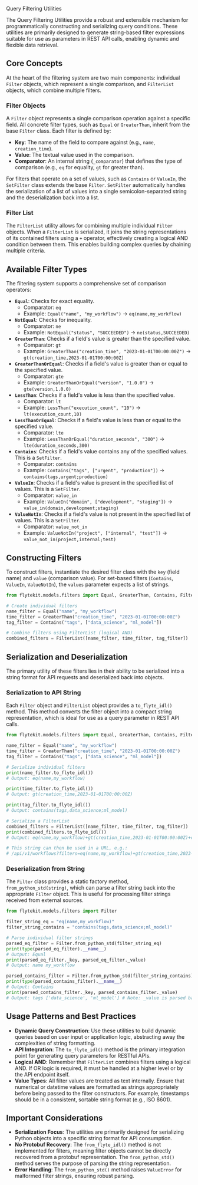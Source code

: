
<!--
help_text: ''
key: summary_query_filtering_utilities_c302b705-f875-4eb8-a391-be8b867660e8
modules:
- flytekit.models.filters
questions_to_answer: []
type: summary

-->
Query Filtering Utilities

The Query Filtering Utilities provide a robust and extensible mechanism for programmatically constructing and serializing query conditions. These utilities are primarily designed to generate string-based filter expressions suitable for use as parameters in REST API calls, enabling dynamic and flexible data retrieval.

## Core Concepts

At the heart of the filtering system are two main components: individual `Filter` objects, which represent a single comparison, and `FilterList` objects, which combine multiple filters.

### Filter Objects

A `Filter` object represents a single comparison operation against a specific field. All concrete filter types, such as `Equal` or `GreaterThan`, inherit from the base `Filter` class. Each filter is defined by:

*   **Key**: The name of the field to compare against (e.g., `name`, `creation_time`).
*   **Value**: The textual value used in the comparison.
*   **Comparator**: An internal string (`_comparator`) that defines the type of comparison (e.g., `eq` for equality, `gt` for greater than).

For filters that operate on a set of values, such as `Contains` or `ValueIn`, the `SetFilter` class extends the base `Filter`. `SetFilter` automatically handles the serialization of a list of values into a single semicolon-separated string and the deserialization back into a list.

### Filter List

The `FilterList` utility allows for combining multiple individual `Filter` objects. When a `FilterList` is serialized, it joins the string representations of its contained filters using a `+` operator, effectively creating a logical AND condition between them. This enables building complex queries by chaining multiple criteria.

## Available Filter Types

The filtering system supports a comprehensive set of comparison operators:

*   **`Equal`**: Checks for exact equality.
    *   Comparator: `eq`
    *   Example: `Equal("name", "my_workflow")` -&gt; `eq(name,my_workflow)`
*   **`NotEqual`**: Checks for inequality.
    *   Comparator: `ne`
    *   Example: `NotEqual("status", "SUCCEEDED")` -&gt; `ne(status,SUCCEEDED)`
*   **`GreaterThan`**: Checks if a field's value is greater than the specified value.
    *   Comparator: `gt`
    *   Example: `GreaterThan("creation_time", "2023-01-01T00:00:00Z")` -&gt; `gt(creation_time,2023-01-01T00:00:00Z)`
*   **`GreaterThanOrEqual`**: Checks if a field's value is greater than or equal to the specified value.
    *   Comparator: `gte`
    *   Example: `GreaterThanOrEqual("version", "1.0.0")` -&gt; `gte(version,1.0.0)`
*   **`LessThan`**: Checks if a field's value is less than the specified value.
    *   Comparator: `lt`
    *   Example: `LessThan("execution_count", "10")` -&gt; `lt(execution_count,10)`
*   **`LessThanOrEqual`**: Checks if a field's value is less than or equal to the specified value.
    *   Comparator: `lte`
    *   Example: `LessThanOrEqual("duration_seconds", "300")` -&gt; `lte(duration_seconds,300)`
*   **`Contains`**: Checks if a field's value contains any of the specified values. This is a `SetFilter`.
    *   Comparator: `contains`
    *   Example: `Contains("tags", ["urgent", "production"])` -&gt; `contains(tags,urgent;production)`
*   **`ValueIn`**: Checks if a field's value is present in the specified list of values. This is a `SetFilter`.
    *   Comparator: `value_in`
    *   Example: `ValueIn("domain", ["development", "staging"])` -&gt; `value_in(domain,development;staging)`
*   **`ValueNotIn`**: Checks if a field's value is not present in the specified list of values. This is a `SetFilter`.
    *   Comparator: `value_not_in`
    *   Example: `ValueNotIn("project", ["internal", "test"])` -&gt; `value_not_in(project,internal;test)`

## Constructing Filters

To construct filters, instantiate the desired filter class with the `key` (field name) and `value` (comparison value). For set-based filters (`Contains`, `ValueIn`, `ValueNotIn`), the `values` parameter expects a list of strings.

```python
from flytekit.models.filters import Equal, GreaterThan, Contains, FilterList

# Create individual filters
name_filter = Equal("name", "my_workflow")
time_filter = GreaterThan("creation_time", "2023-01-01T00:00:00Z")
tag_filter = Contains("tags", ["data_science", "ml_model"])

# Combine filters using FilterList (logical AND)
combined_filters = FilterList([name_filter, time_filter, tag_filter])
```

## Serialization and Deserialization

The primary utility of these filters lies in their ability to be serialized into a string format for API requests and deserialized back into objects.

### Serialization to API String

Each `Filter` object and `FilterList` object provides a `to_flyte_idl()` method. This method converts the filter object into a compact string representation, which is ideal for use as a query parameter in REST API calls.

```python
from flytekit.models.filters import Equal, GreaterThan, Contains, FilterList

name_filter = Equal("name", "my_workflow")
time_filter = GreaterThan("creation_time", "2023-01-01T00:00:00Z")
tag_filter = Contains("tags", ["data_science", "ml_model"])

# Serialize individual filters
print(name_filter.to_flyte_idl())
# Output: eq(name,my_workflow)

print(time_filter.to_flyte_idl())
# Output: gt(creation_time,2023-01-01T00:00:00Z)

print(tag_filter.to_flyte_idl())
# Output: contains(tags,data_science;ml_model)

# Serialize a FilterList
combined_filters = FilterList([name_filter, time_filter, tag_filter])
print(combined_filters.to_flyte_idl())
# Output: eq(name,my_workflow)+gt(creation_time,2023-01-01T00:00:00Z)+contains(tags,data_science;ml_model)

# This string can then be used in a URL, e.g.:
# /api/v1/workflows?filters=eq(name,my_workflow)+gt(creation_time,2023-01-01T00:00:00Z)+contains(tags,data_science;ml_model)
```

### Deserialization from String

The `Filter` class provides a static factory method, `from_python_std(string)`, which can parse a filter string back into the appropriate `Filter` object. This is useful for processing filter strings received from external sources.

```python
from flytekit.models.filters import Filter

filter_string_eq = "eq(name,my_workflow)"
filter_string_contains = "contains(tags,data_science;ml_model)"

# Parse individual filter strings
parsed_eq_filter = Filter.from_python_std(filter_string_eq)
print(type(parsed_eq_filter).__name__)
# Output: Equal
print(parsed_eq_filter._key, parsed_eq_filter._value)
# Output: name my_workflow

parsed_contains_filter = Filter.from_python_std(filter_string_contains)
print(type(parsed_contains_filter).__name__)
# Output: Contains
print(parsed_contains_filter._key, parsed_contains_filter._value)
# Output: tags ['data_science', 'ml_model'] # Note: _value is parsed back to a list for SetFilter
```

## Usage Patterns and Best Practices

*   **Dynamic Query Construction**: Use these utilities to build dynamic queries based on user input or application logic, abstracting away the complexities of string formatting.
*   **API Integration**: The `to_flyte_idl()` method is the primary integration point for generating query parameters for RESTful APIs.
*   **Logical AND**: Remember that `FilterList` combines filters using a logical AND. If OR logic is required, it must be handled at a higher level or by the API endpoint itself.
*   **Value Types**: All filter values are treated as text internally. Ensure that numerical or datetime values are formatted as strings appropriately before being passed to the filter constructors. For example, timestamps should be in a consistent, sortable string format (e.g., ISO 8601).

## Important Considerations

*   **Serialization Focus**: The utilities are primarily designed for serializing Python objects into a specific string format for API consumption.
*   **No Protobuf Recovery**: The `from_flyte_idl()` method is not implemented for filters, meaning filter objects cannot be directly recovered from a protobuf representation. The `from_python_std()` method serves the purpose of parsing the string representation.
*   **Error Handling**: The `from_python_std()` method raises `ValueError` for malformed filter strings, ensuring robust parsing.
<!--
key: summary_query_filtering_utilities_c302b705-f875-4eb8-a391-be8b867660e8
type: summary_end

-->
<!--
code_unit: flytekit.models.filters.Filter
code_unit_type: class
help_text: ''
key: example_f534839e-a038-4a42-93ee-4d51c01c0f19
type: example

-->
<!--
code_unit: flytekit.models.filters.FilterList
code_unit_type: class
help_text: ''
key: example_e7fb17cf-09a8-4cd0-934a-312a466e2d8c
type: example

-->
<!--
code_unit: flytekit.models.filters.Equal
code_unit_type: class
help_text: ''
key: example_3fa3afae-ed7c-4da3-a681-04941533d28b
type: example

-->
<!--
code_unit: flytekit.models.filters.LessThan
code_unit_type: class
help_text: ''
key: example_e9d5d71d-30de-4120-95b7-c7bda04b53e8
type: example

-->